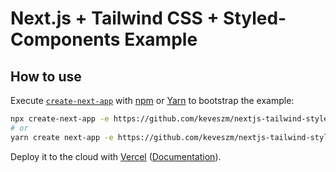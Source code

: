 # Next.js + Tailwind CSS + Styled-Components Example

## How to use

Execute [`create-next-app`](https://github.com/vercel/next.js/tree/canary/packages/create-next-app) with [npm](https://docs.npmjs.com/cli/init) or [Yarn](https://yarnpkg.com/lang/en/docs/cli/create/) to bootstrap the example:

```bash
npx create-next-app -e https://github.com/keveszm/nextjs-tailwind-styledcomponents app-name
# or
yarn create next-app -e https://github.com/keveszm/nextjs-tailwind-styledcomponents app-name
```

Deploy it to the cloud with [Vercel](https://vercel.com/new?utm_source=github&utm_medium=readme&utm_campaign=next-example) ([Documentation](https://nextjs.org/docs/deployment)).

